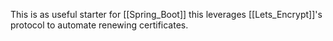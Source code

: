 This is as useful starter for [[Spring_Boot]] this leverages [[Lets_Encrypt]]'s protocol to automate renewing certificates.